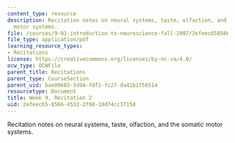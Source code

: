 ```yaml
---
content_type: resource
description: Recitation notes on neural systems, taste, olfaction, and the somatic
  motor systems.
file: /courses/9-01-introduction-to-neuroscience-fall-2007/2efeec65856645322f6818d74cc3715d_wk09_9_01_r06.pdf
file_type: application/pdf
learning_resource_types:
- Recitations
license: https://creativecommons.org/licenses/by-nc-sa/4.0/
ocw_type: OCWFile
parent_title: Recitations
parent_type: CourseSection
parent_uid: bae09683-5d94-fdf2-fc27-da41b1f56514
resourcetype: Document
title: Week 9, Recitation 2
uid: 2efeec65-8566-4532-2f68-18d74cc3715d
---
```

Recitation notes on neural systems, taste, olfaction, and the somatic motor systems.